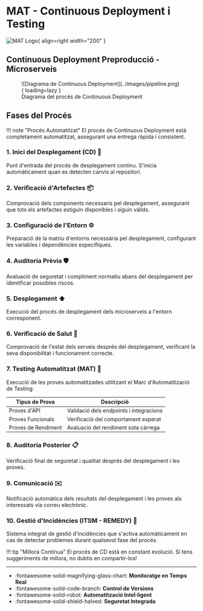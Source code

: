 # MAT - Continuous Deployment i Testing

![MAT Logo](../assests/senyal.jpg){ align=right width="200" }

## Continuous Deployment Preproducció - Microserveis

<figure markdown>
  ![Diagrama de Continuous Deployment](../images/pipeline.png){ loading=lazy }
  <figcaption>Diagrama del procés de Continuous Deployment</figcaption>
</figure>

## Fases del Procés

!!! note "Procés Automatitzat"
    El procés de Continuous Deployment està completament automatitzat, assegurant una entrega ràpida i consistent.

### 1. Inici del Desplegament (CD) :rocket:

Punt d'entrada del procés de desplegament continu. S'inicia automàticament quan es detecten canvis al repositori.

### 2. Verificació d'Artefactes :package:

Comprovació dels components necessaris pel desplegament, assegurant que tots els artefactes estiguin disponibles i siguin vàlids.

### 3. Configuració de l'Entorn :gear:

Preparació de la matriu d'entorns necessària pel desplegament, configurant les variables i dependències específiques.

### 4. Auditoria Prèvia :shield:

Avaluació de seguretat i compliment normatiu abans del desplegament per identificar possibles riscos.

### 5. Desplegament :arrow_up:

Execució del procés de desplegament dels microserveis a l'entorn corresponent.

### 6. Verificació de Salut :heartbeat:

Comprovació de l'estat dels serveis després del desplegament, verificant la seva disponibilitat i funcionament correcte.

### 7. Testing Automatitzat (MAT) :microscope:

Execució de les proves automatitzades utilitzant el Marc d'Automatització de Testing:

| Tipus de Prova | Descripció |
|----------------|------------|
| Proves d'API | Validació dels endpoints i integracions |
| Proves Funcionals | Verificació del comportament esperat |
| Proves de Rendiment | Avaluació del rendiment sota càrrega |

### 8. Auditoria Posterior :clipboard:

Verificació final de seguretat i qualitat després del desplegament i les proves.

### 9. Comunicació :envelope:

Notificació automàtica dels resultats del desplegament i les proves als interessats via correu electrònic.

### 10. Gestió d'Incidències (ITSM - REMEDY) :wrench:

Sistema integrat de gestió d'incidències que s'activa automàticament en cas de detectar problemes durant qualsevol fase del procés.

!!! tip "Millora Contínua"
    El procés de CD està en constant evolució. Si tens suggeriments de millora, no dubtis en compartir-los!

---

<div class="grid cards" markdown>

- :fontawesome-solid-magnifying-glass-chart: **Monitoratge en Temps Real**
- :fontawesome-solid-code-branch: **Control de Versions**
- :fontawesome-solid-robot: **Automatització Intel·ligent**
- :fontawesome-solid-shield-halved: **Seguretat Integrada**

</div>


